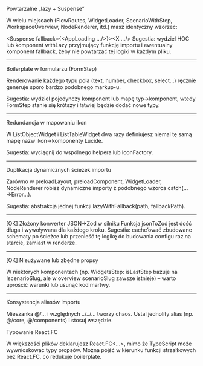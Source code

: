 Powtarzalne „lazy + Suspense”

W wielu miejscach (FlowRoutes, WidgetLoader, ScenarioWithStep, WorkspaceOverview, NodeRenderer, itd.) masz identyczny wzorzec:


<Suspense fallback={<AppLoading .../>}><X …/></Suspense>
Sugestia: wydziel HOC lub komponent withLazy przyjmujący funkcję importu i ewentualny komponent fallback, żeby nie powtarzać tej logiki w każdym pliku.

----

Boilerplate w formularzu (FormStep)

Renderowanie każdego typu pola (text, number, checkbox, select…) ręcznie generuje sporo bardzo podobnego markup-u.

Sugestia: wydziel pojedynczy komponent <Field> lub mapę typ→komponent, wtedy FormStep stanie się krótszy i łatwiej będzie dodać nowe typy.

---

Redundancja w mapowaniu ikon

W ListObjectWidget i ListTableWidget dwa razy definiujesz niemal tę samą mapę nazw ikon→komponenty Lucide.

Sugestia: wyciągnij do wspólnego helpera lub IconFactory.

---

Duplikacja dynamicznych ścieżek importu

Zarówno w preloadLayout, preloadComponent, WidgetLoader, NodeRenderer robisz dynamiczne importy z podobnego wzorca catch(…→Error…).

Sugestia: abstrakcja jednej funkcji lazyWithFallback(path, fallbackPath).

---

[OK]
Złożony konwerter JSON→Zod w silniku
Funkcja jsonToZod jest dość długa i wywoływana dla każdego kroku.
Sugestia: cache’ować zbudowane schematy po ścieżce lub przenieść tę logikę do budowania configu raz na starcie, zamiast w renderze.

---

[OK]
Nieużywane lub zbędne propsy

W niektórych komponentach (np. WidgetsStep: isLastStep bazuje na !scenarioSlug, ale w overview scenarioSlug zawsze istnieje) – warto uprościć warunki lub usunąć kod martwy.

---

Konsystencja aliasów importu

Mieszanka @/… i względnych ../../… tworzy chaos. Ustal jednolity alias (np. @/core, @/components) i stosuj wszędzie.

Typowanie React.FC

W większości plików deklarujesz React.FC<…>, mimo że TypeScript może wywnioskować typy propsów. Można pójść w kierunku funkcji strzałkowych bez React.FC, co redukuje boilerplate.
